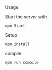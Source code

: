 Usage

Start the server with

```
npm Start
```

Setup

```
npm install
```

compile

```
npm run compile
```
